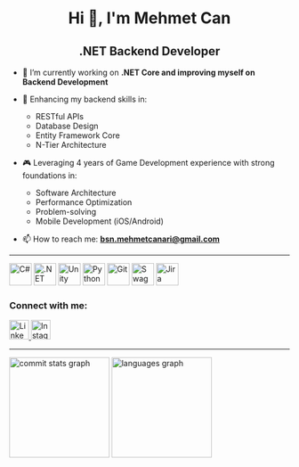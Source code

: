 <h1 align="center">Hi 👋, I'm Mehmet Can</h1>
<h2 align="center">.NET Backend Developer</h2>


- 🔭 I’m currently working on **.NET Core and improving myself on Backend Development**  
- 🌱 Enhancing my backend skills in:
  - RESTful APIs
  - Database Design
  - Entity Framework Core
  - N-Tier Architecture

- 🎮 Leveraging 4 years of Game Development experience with strong foundations in:
  - Software Architecture
  - Performance Optimization
  - Problem-solving
  - Mobile Development (iOS/Android)

- 📫 How to reach me: **bsn.mehmetcanari@gmail.com**

---

<p>
  <img src="https://cdn.jsdelivr.net/gh/devicons/devicon/icons/csharp/csharp-original.svg" height="40" alt="C#" />
  <img src="https://cdn.jsdelivr.net/gh/devicons/devicon/icons/dot-net/dot-net-original.svg" height="40" alt=".NET" />
  <img src="https://cdn.jsdelivr.net/gh/devicons/devicon/icons/unity/unity-original.svg" height="40" alt="Unity" />
  <img src="https://cdn.jsdelivr.net/gh/devicons/devicon/icons/python/python-plain.svg" height="40" alt="Python" />
  <img src="https://cdn.jsdelivr.net/gh/devicons/devicon/icons/git/git-original.svg" height="40" alt="Git" />
  <img src="https://cdn.jsdelivr.net/gh/devicons/devicon/icons/swagger/swagger-original.svg" height="40" alt="Swagger" />
  <img src="https://cdn.jsdelivr.net/gh/devicons/devicon/icons/jira/jira-original.svg" height="40" alt="Jira" />
</p>


### Connect with me:
<p>
<a href="https://www.linkedin.com/in/mehmetcanari/" target="_blank">
  <img src="https://img.shields.io/badge/LinkedIn-0077B5?style=for-the-badge&logo=linkedin&logoColor=white" height="35" alt="LinkedIn" />
</a>
<a href="https://www.instagram.com/mehmetcanari/" target="_blank">
  <img src="https://img.shields.io/badge/Instagram-E4405F?style=for-the-badge&logo=instagram&logoColor=white" height="35" alt="Instagram" />
</a>

</p>

---

<div align="left">
  <img src="https://github-readme-stats.vercel.app/api?username=mehmetcanari&show_icons=true&include_all_commits=true&count_private=true&theme=midnight-purple&hide_border=false&custom_title=My%20GitHub%20Stats%20(2025)" height="180" alt="commit stats graph" />
  <img src="https://github-readme-stats.vercel.app/api/top-langs?username=mehmetcanari&locale=en&hide_title=false&layout=compact&card_width=360&langs_count=5&theme=midnight-purple&hide_border=false" height="180" alt="languages graph" />
</div>

